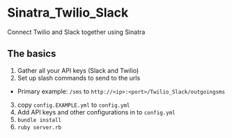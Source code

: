 # Sinatra_Twilio_Slack
Connect Twilio and Slack together using Sinatra


## The basics

1. Gather all your API keys (Slack and Twilio)
2. Set up slash commands to send to the urls
  * Primary example: `/sms` to `http://<ip>:<port>/Twilio_Slack/outgoingsms`
3. copy `config.EXAMPLE.yml` to `config.yml`
4. Add API keys and other configurations in to `config.yml`
5. `bundle install`
5. `ruby server.rb`
